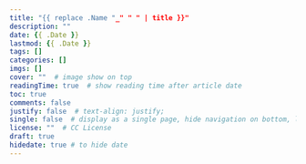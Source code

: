 ```yaml
---
title: "{{ replace .Name "_" " " | title }}"
description: ""
date: {{ .Date }}
lastmod: {{ .Date }}
tags: []
categories: []
imgs: []
cover: ""  # image show on top
readingTime: true  # show reading time after article date
toc: true
comments: false
justify: false  # text-align: justify;
single: false  # display as a single page, hide navigation on bottom, like as about page.
license: ""  # CC License
draft: true
hidedate: true # to hide date
---
```


